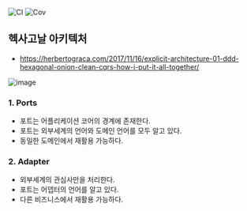 ![CI](../../workflows/CI/badge.svg) ![Cov](../gh-pages/docs/badge_linecoverage.svg)

## 헥사고날 아키텍처
* https://herbertograca.com/2017/11/16/explicit-architecture-01-ddd-hexagonal-onion-clean-cqrs-how-i-put-it-all-together/

![image](https://user-images.githubusercontent.com/6711748/200150653-f329ace5-d0ce-407b-b813-6e643ae8a1dd.png)


### 1. Ports
* 포트는 어플리케이션 코어의 경계에 존재한다.
* 포트는 외부세계의 언어와 도메인 언어를 모두 알고 있다.
* 동일한 도메인에서 재활용 가능하다.

### 2. Adapter
* 외부세계의 관심사만을 처리한다.
* 포트는 어뎁터의 언어를 알고 있다.
* 다른 비즈니스에서 재활용 가능하다.
